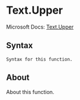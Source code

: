 # Text.Upper

Microsoft Docs: [Text.Upper](https://docs.microsoft.com/en-us/powerquery-m/text-upper)

## Syntax

```
Syntax for this function.
```

## About

About this function.

